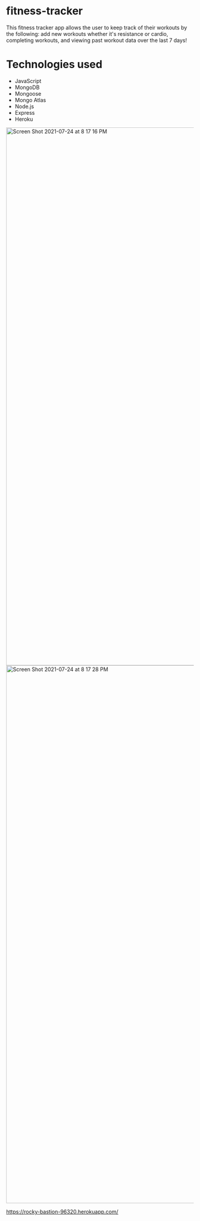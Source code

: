 # fitness-tracker
This fitness tracker app allows the user to keep track of their workouts by the following: add new workouts whether it's resistance or cardio, completing workouts, and viewing past workout data over the last 7 days!

# Technologies used

* JavaScript
* MongoDB
* Mongoose
* Mongo Atlas
* Node.js
* Express
* Heroku

<img width="1440" alt="Screen Shot 2021-07-24 at 8 17 16 PM" src="https://user-images.githubusercontent.com/82185621/126886562-a5276fb6-c73f-4092-8af3-f06047fc0397.png">

<img width="1440" alt="Screen Shot 2021-07-24 at 8 17 28 PM" src="https://user-images.githubusercontent.com/82185621/126886575-5607c6eb-a9fb-485a-bdeb-302d000e09a7.png">

https://rocky-bastion-96320.herokuapp.com/